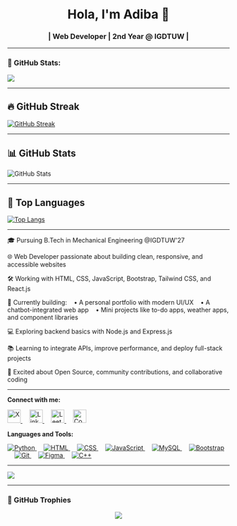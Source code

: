 <h1 align="center">Hola, I'm Adiba 🌱</h1>
<h3 align="center"> | Web Developer | 2nd Year @ IGDTUW |</h3>

---
### 🔪 GitHub Stats:
<p align="left">
  <img src="https://github-readme-stats.vercel.app/api/top-langs/?username=adiba-zehra&layout=compact&theme=tokyonight" />

---

## 🔥 GitHub Streak
[![GitHub Streak](https://streak-stats.demolab.com?user=adiba-zehra&theme=highcontrast&hide_border=true)](https://git.io/streak-stats)

---

## 📊 GitHub Stats
![GitHub Stats](https://github-readme-stats.vercel.app/api?username=adiba-zehra&show_icons=true&theme=radical&hide_border=true)

---

## 📌 Top Languages
[![Top Langs](https://github-readme-stats.vercel.app/api/top-langs/?username=adiba-zehra&layout=compact&theme=tokyonight)](https://github.com/anuraghazra/github-readme-stats)

---

🎓 Pursuing B.Tech in Mechanical Engineering @IGDTUW'27

🌐 Web Developer passionate about building clean, responsive, and accessible websites

🛠️ Working with HTML, CSS, JavaScript, Bootstrap, Tailwind CSS, and React.js

🚀 Currently building:
   • A personal portfolio with modern UI/UX
   • A chatbot-integrated web app
   • Mini projects like to-do apps, weather apps, and component libraries

💻 Exploring backend basics with Node.js and Express.js

📚 Learning to integrate APIs, improve performance, and deploy full-stack projects

🌟 Excited about Open Source, community contributions, and collaborative coding

---

**Connect with me:**

<p align="left">
  <a href="https://x.com/zehra_adiba" target="_blank">
    <img src="https://cdn.jsdelivr.net/gh/devicons/devicon/icons/twitter/twitter-original.svg" alt="X" width="30" height="30"/>
  </a>&nbsp;&nbsp;&nbsp;

  <a href="https://www.linkedin.com/in/adibaz/" target="_blank">
    <img src="https://cdn.jsdelivr.net/gh/devicons/devicon/icons/linkedin/linkedin-original.svg" alt="LinkedIn" width="30" height="30"/>
  </a>&nbsp;&nbsp;&nbsp;

  <a href="https://leetcode.com/u/adibazehra/" target="_blank">
    <img src="https://upload.wikimedia.org/wikipedia/commons/1/19/LeetCode_logo_black.png" alt="LeetCode" width="30" height="30"/>
  </a>&nbsp;&nbsp;&nbsp;

  <a href="https://codeforces.com/profile/adibazehra18" target="_blank">
  <img src="https://upload.wikimedia.org/wikipedia/commons/1/19/Codeforces_logo_bar.svg" alt="Codeforces" width="30" height="30"/>
</a>
</p>

**Languages and Tools:**

<p align="left">
  <a href="https://www.python.org/" target="_blank">
    <img src="https://skillicons.dev/icons?i=python" alt="Python" />
  </a>&nbsp;&nbsp;&nbsp;

  <a href="https://www.w3schools.com/html/" target="_blank">
    <img src="https://skillicons.dev/icons?i=html" alt="HTML" />
  </a>&nbsp;&nbsp;&nbsp;

  <a href="https://www.w3schools.com/css/" target="_blank">
    <img src="https://skillicons.dev/icons?i=css" alt="CSS" />
  </a>&nbsp;&nbsp;&nbsp;

  <a href="https://www.javascript.com/" target="_blank">
    <img src="https://skillicons.dev/icons?i=js" alt="JavaScript" />
  </a>&nbsp;&nbsp;&nbsp;

  <a href="https://www.mysql.com/" target="_blank">
    <img src="https://skillicons.dev/icons?i=mysql" alt="MySQL" />
  </a>&nbsp;&nbsp;&nbsp;

  <a href="https://getbootstrap.com/" target="_blank">
    <img src="https://skillicons.dev/icons?i=bootstrap" alt="Bootstrap" />
  </a>&nbsp;&nbsp;&nbsp;

  <a href="https://git-scm.com/" target="_blank">
    <img src="https://skillicons.dev/icons?i=git" alt="Git" />
  </a>&nbsp;&nbsp;&nbsp;

  <a href="https://figma.com/" target="_blank">
    <img src="https://skillicons.dev/icons?i=figma" alt="Figma" />
  </a>&nbsp;&nbsp;&nbsp;

  <a href="https://cplusplus.com/" target="_blank">
    <img src="https://skillicons.dev/icons?i=cpp" alt="C++" />
  </a>
</p>

---

<p>
  <img src="https://github-readme-stats.vercel.app/api?username=adiba-zehra&show_icons=true&theme=tokyonight" />
</p>


---

### 🌟 GitHub Trophies
<p align="center">
  <img src="https://github-profile-trophy.vercel.app/?username=adiba-zehra&theme=discord&row=1&margin-w=20&no-frame=true" />
</p>
